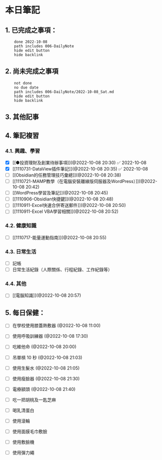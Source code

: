 
# 本日筆記

## 1. 已完成之事項：
```tasks
	done 2022-10-08
	path includes 006-DailyNote
	hide edit button 
	hide backlink
```

## 2. 尚未完成之事項
```tasks
	not done
	no due date
	path includes 006-DailyNote/2022-10-08_Sat.md
	hide edit button 
	hide backlink
```

## 3. 其他記事

## 4. 筆記複習
### 4.1. 興趣、學習
- [x] [[●投資理財及創業待辦事項]](@2022-10-08 20:30) ✅ 2022-10-08
- [x] [[1110731-DataView插件筆記]](@2022-10-08 20:35) ✅ 2022-10-08
- [ ] [[Obsidian的任務管理技巧彙總]](@2022-10-08 20:38)
- [ ] [[1110721-MAMP教學（在電腦安裝離線版伺服器及WordPress）]](@2022-10-08 20:42)
- [ ] [[WordPress學習及筆記]](@2022-10-08 20:45)
- [ ] [[1110906-Obsidian快捷鍵]](@2022-10-08 20:48)
- [ ] [[1110911-Excel快速合併寄送郵件]](@2022-10-08 20:50)
- [ ] [[1110911-Excel VBA學習相關]](@2022-10-08 20:52)

### 4.2. 健康知識
- [ ] [[1110717-能量運動指南]](@2022-10-08 20:55)

### 4.3. 日常生活
- [ ] 記帳
- [ ] 日常生活紀錄（人際關係、行程紀錄、工作紀錄等）

### 4.4. 其他
- [ ] [[電腦知識]](@2022-10-08 20:57)

## 5. 每日保健：
- [ ] 在學校使用膝蓋熱敷器 (@2022-10-08 11:00)
- [ ] 使用呼吸訓練器 (@2022-10-08 17:30)
- [ ] 吃維他命 (@2022-10-08 20:00)
- [ ] 吊單槓 10 秒 (@2022-10-08 21:03)
- [ ] 使用生髮水 (@2022-10-08 21:05)
- [ ] 使用瘦臉器 (@2022-10-08 21:30)
- [ ] 電療額頭 (@2022-10-08 21:40)
- [ ] 吃一把胡桃及一匙芝麻
- [ ] 喝乳清蛋白
- [ ] 使用滾輪
- [ ] 使用面膜毛巾敷臉
- [ ] 使用敷臉機
- [ ] 使用彈力繩


